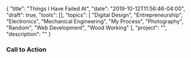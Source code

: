 {
    "title": "Things I Have Failed At",
    "date": "2019-10-12T11:56:46-04:00",
    "draft": true,
    "tools": [],
    "topics": [
        "Digital Design",
        "Entrepreneurship",
        "Electronics",
        "Mechanical Engineering",
        "My Process",
        "Photography",
        "Random",
        "Web Development",
        "Wood Working"
    ],
    "project": "",
    "description": ""
}

<!-- Templates

{{< youtube id >}} 
{{< figure src="/image/things-i-have-failed-at/file.jpg" title="Title" >}}

-->

<!-- What are your three yeses? (Readers should nod their head yes to the headline, subheading, and first sentence.)


-->

<!-- Where to Post


 -->

 <!-- Keywords
 
 -->

<!-- Brainstorm


 -->



### Call to Action

